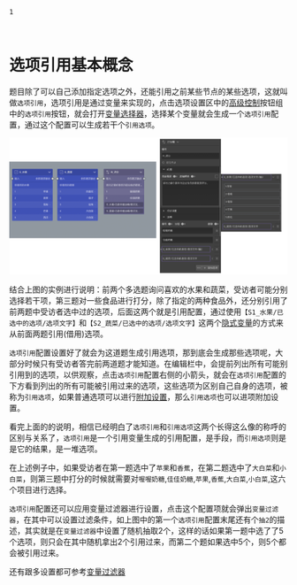 ```index
1
```
```tag

```
```summary
```

# 选项引用基本概念

题目除了可以自己添加指定选项之外，还能引用之前某些节点的某些选项，这就叫做`选项引用`，选项引用是通过变量来实现的，点击选项设置区中的[高级控制](../node-setting/option.md#高级控制)按钮组中的`选项引用`按钮，就会打开[变量选择器](../variable/usage.md#变量选择器)，选择某个变量就会生成一个`选项引用`配置，通过这个配置可以生成若干个`引用选项`。



<img src='./images/ref.png'>

结合上图的实例进行说明：前两个多选题询问喜欢的水果和蔬菜，受访者可能分别选择若干项，第三题对一些食品进行打分，除了指定的两种食品外，还分别引用了前两题中受访者选中过的选项，后面这两个就是引用配置，通过使用`【S1_水果/已选中的选项/选项文字】`和`【S2_蔬菜/已选中的选项/选项文字】`这两个[隐式变量](../variable/implicit.md)的方式来从前面两题引用(借用)选项。

`选项引用`配置设置好了就会为这道题生成引用选项，那到底会生成那些选项呢，大部分时候只有受访者答完前两道题才能知道。在编辑栏中，会提前列出所有可能别引用到的选项，以供观察，点击`选项引用`配置右侧的小箭头，就会在`选项引用`配置的下方看到列出的所有可能被引用过来的选项，这些选项为区别自己自身的选项，被称为`引用选项`，如果普通选项可以进行[附加设置](../node-setting/option.md#附加设置)，那么`引用选项`也可以进项附加设置。

看完上面的的说明，相信已经明白了`选项引用`和`引用选项`这两个长得这么像的称呼的区别与关系了，`选项引用`是一个引用变量生成的引用配置，是手段，而`引用选项`则是是它的结果，是一堆选项。

在上述例子中，如果受访者在第一题选中了`苹果`和`香蕉`，在第二题选中了`大白菜`和`小白菜`，则第三题中打分的时候就需要对`喔喔奶糖`,`佳佳奶糖`,`苹果`,`香蕉`,`大白菜`,`小白菜`,这六个项目进行选择。

`选项引用`配置还可以应用变量过滤器进行设置，点击这个配置项就会弹出`变量过滤器`，在其中可以设置过滤条件，如上图中的第一个`选项引用`配置末尾还有个`抽2`的描述，其实就是在`变量过滤器`中设置了随机抽取2个，这样的话如果第一题中选了了5个选项，则只会在其中随机拿出2个引用过来，而第二个题如果选中5个，则5个都会被引用过来。

还有跟多设置都可参考[变量过滤器](../variable/filter.md)